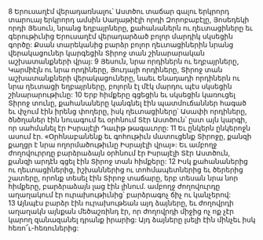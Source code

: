 8 Երուսաղէմ վերադառնալու՝ Աստծու տաճար գալու երկրորդ տարուայ երկրորդ ամսին Սաղաթիէլի որդի Զորոբաբէլը, Յոսեդեկի որդի Յեսուն, նրանց եղբայրները, քահանաներն ու ղեւտացիները եւ գերութիւնից Երուսաղէմ վերադարձած բոլոր մարդիկ սկսեցին գործը: Քսան տարեկանից բարձր բոլոր ղեւտացիներին նրանց վերակացուներ կարգեցին Տիրոջ տան շինարարական աշխատանքների վրայ: 9 Յեսուն, նրա որդիներն ու եղբայրները, Կարմիէլն ու նրա որդիները, Յուդայի որդիները, Տիրոջ տան աշխատանքների վերակացուները, նաեւ Ենադադի որդիներն ու նրա ղեւտացի եղբայրները, բոլորն էլ մէկ մարդու պէս սկսեցին շինարարութիւնը:
10 Երբ հիմքերը գցեցին եւ սկսեցին կառուցել Տիրոջ տունը, քահանաները կանգնել էին պատմուճաններ հագած եւ փչում էին իրենց փողերը, իսկ ղեւտացիները՝ Ասափի որդիները, ծնծղաներ էին նուագում եւ օրհնում Տէր Աստծուն՝ ըստ այն կարգի, որ սահմանել էր Իսրայէլի Դաւիթ թագաւորը: 11 Եւ ընկերն ընկերոջն ասում էր. «Օրհնաբանենք եւ գոհութիւն մատուցենք Տիրոջը, քանզի քաղցր է նրա ողորմածութիւնը Իսրայէլի վրայ»: Եւ ամբողջ ժողովուրրդը բարձրաձայն օրհնում էր Իսրայէլի Տէր Աստծուն, քանզի արդէն գցել էին Տիրոջ տան հիմքերը:
12 Իսկ քահանաներից ու ղեւտացիներից, իշխաններից ու տոհմապետներից եւ ծերերից շատերը, որոնք տեսել էին Տիրոջ տաճարը, երբ տեսան նրա նոր հիմքերը, բարձրաձայն լաց էին լինում. ամբողջ ժողովուրդը աղաղակում էր ուրախութիւնից՝ բարձրագոչ ճիչ ու կանչերով: 13 Այնպէս բարձր էին ուրախութեան այդ ձայները, եւ ժողովրդի աղաղակն այնքան մեծաշռինդ էր, որ ժողովրդի միջից ոչ ոք չէր կարող զանազանել դրանք իրարից: Այդ ձայները լսելի էին մինչեւ իսկ հեռո՜ւ-հեռուներից:
